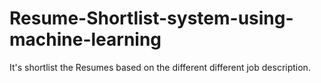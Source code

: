 # Resume-Shortlist-system-using-machine-learning
It's shortlist the Resumes based on the  different different job description. 
